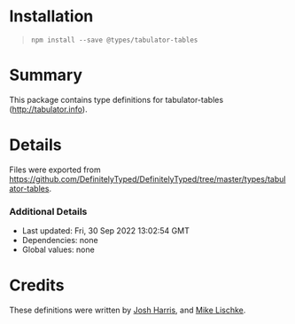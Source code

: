 # Installation
> `npm install --save @types/tabulator-tables`

# Summary
This package contains type definitions for tabulator-tables (http://tabulator.info).

# Details
Files were exported from https://github.com/DefinitelyTyped/DefinitelyTyped/tree/master/types/tabulator-tables.

### Additional Details
 * Last updated: Fri, 30 Sep 2022 13:02:54 GMT
 * Dependencies: none
 * Global values: none

# Credits
These definitions were written by [Josh Harris](https://github.com/jojoshua), and [Mike Lischke](https://github.com/mike-lischke).
